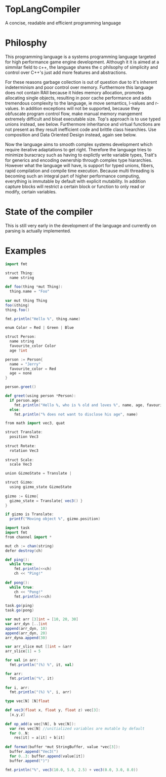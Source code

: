 # TopLangCompiler
A concise, readable and efficient programming language

# Philosphy
This programming language is a systems programming language targeted for high performance game engine development. Although it it is aimed at a simmilar field to c++, the language shares the c philsophy of simplicity and control over C++'s just add more features and abstractions. 

For these reasons garbage collection is out of question due to it's inherent indeterminism and poor control over memory. Furthermore this language does not contain RAII because it hides memory allocation, promotes allocating single objects, resulting in poor cache performance and adds tremendous complexity to the language, ie move semantics, l-values and r-values. In addition exceptions will not be supported, because they obfuscate program control flow, make manual memory mangement extremely difficult and bloat executable size. Top's approach is to use typed unions instead, see below. Furthermore inheritance and virtual functions are not present as they result inefficient code and brittle class hiearchies. Use composition and Data Oriented Design instead, again see below. 

Now the language aims to smooth complex systems development which require iterative adaptations to get right. Therefore the language tries to minimize buracracy such as having to explictly write variable types, Trait's for generics and encoding ownership through complex type hiararchies. However what the language will have, is support for typed unions, fibers, rapid compilation and compile time execution. Because multi threading is becoming such an integral part of higher performance computing, everything is immutable by default with explicit mutability. In addition capture blocks will restrict a certain block or function to only read or modify, certain variables.

# State of the compiler

This is still very early in the development of the language and currently on parsing is actually implemented.

# Examples

```scala
import fmt

struct Thing:
  name string
  
def foo(thing *mut Thing):
  thing.name = "Foo"
  
var mut thing Thing
foo(&thing)
thing.foo()

fmt.println("Hello %", thing.name) 
```

```scala
enum Color = Red | Green | Blue

struct Person:
  name string
  favourite_color Color
  age ?int

person := Person{
  name = "Jerry"
  favourite_color = Red
  age = none
}

person.greet()

def greet(using person *Person):
  if person.age:
    fmt.println("Hello %, who is % old and loves %", name, age, favourite_color)
  else:
    fmt.println("% does not want to disclose his age", name)
```

```scala
from math import vec3, quat

struct Translate:
  position Vec3
  
struct Rotate:
  rotation Vec3
  
struct Scale:
  scale Vec3

union GizmoState = Translate | 

struct Gizmo:
  using gizmo_state GizmoState
  
gizmo := Gizmo{
  gizmo_state = Translate{ vec3() }
}

if gizmo is Translate:
  printf("Moving object %", gizmo.position) 
```

```scala
import task
import fmt
from channel import *

mut ch := chan(string)
defer destroy(ch)

def ping():
  while true:
    fmt.println(<<ch)
    ch << "Ping!"
  
def pong():
  while true:
    ch << "Pong!"
    fmt.println(<<ch)
    
task.go(ping)
task.go(pong)
```

```scala
var mut arr [3]int = [10, 20, 30]
var arr_dyn [..]int 
append(arr_dyn, 10)
append(arr_dyn, 20)
arr_dyna.append(30)

var arr_slice mut []int = &arr
arr_slice[1] = 5

for val in arr:
  fmt.println("(%) %", it, val)

for arr:
  fmt.println("%", it)
  
for i, arr:
  fmt.println("(%) %", i, arr)
```

```scala
type vec[N] [N]float

def vec3(float x, float y, float z) vec[3]:
  [x,y,z]
   
def op_add(a vec[%N], b vec[N]):
  var res vec[N] //unitialized variables are mutable by default
  for 0..N:
    res[it] = a[it] + b[it]
   
def format(buffer *mut StringBuffer, value *vec[3]):
  buffer.append("Vec3(")
  for 0..3: buffer.append(value[it])
  buffer.append(")")

fmt.println("%", vec3(10.0, 5.0, 2.5) + vec3(0.0, 3.0, 8.0))
```

